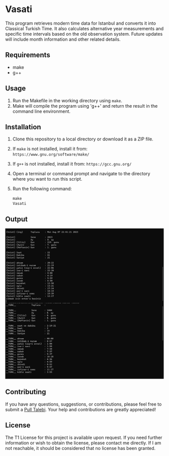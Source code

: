 # Vasati

This program retrieves modern time data for Istanbul and converts it into Classical Turkish Time. It also calculates alternative year measurements and specific time intervals based on the old observation system. Future updates will include month information and other related details.

## Requirements

- make
- g++

## Usage

1. Run the Makefile in the working directory using `make`.
2. Make will compile the program using 'g++' and return the result in the command line environment.

## Installation

1. Clone this repository to a local directory or download it as a ZIP file.
2. If `make` is not installed, install it from: `https://www.gnu.org/software/make/`
3. If `g++` is not installed, install it from: `https://gcc.gnu.org/`
4. Open a terminal or command prompt and navigate to the directory where you want to run this script.
5. Run the following command:

    ```shell
    make
    Vasati
    ```
## Output

<img align="center" src="https://github.com/MimBinFikret/Vasati/blob/master/exp/export0.png" />
<img align="center" src="https://github.com/MimBinFikret/Vasati/blob/master/exp/export1.png" />

## Contributing

If you have any questions, suggestions, or contributions, please feel free to submit a [Pull Talebi](https://github.com/kullanici/depoadi/pulls). Your help and contributions are greatly appreciated!

## License

The T1 License for this project is available upon request. If you need further information or wish to obtain the license, please contact me directly. If I am not reachable, it should be considered that no license has been granted.
